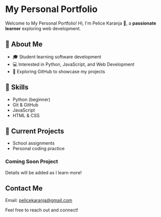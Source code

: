 <!DOCTYPE html>
<html lang="en">
<head>
    <meta charset="UTF-8">
    <title>My Personal portfolio</title>
    <link rel="stylesheet" href="styles.css">
</head>
<body>
    <!-- Your content will go here -->
</body><h1>My Personal Portfolio</h1>
<p>Welcome to My Personal Portfolio! Hi, I'm Pelice Karanja 👋,
a <strong>passionate learner</strong> exploring web development.</p>
<h2>🌟 About Me</h2>
<ul>
    <li>🎓 Student learning software development</li>
    <li>💻 Interested in Python, JavaScript, and Web Development</li>
    <li>🚀 Exploring GitHub to showcase my projects
</li>
</ul>
<h2>🔧 Skills</h2>
<ul>
    <li>Python (beginner)</li>
    <li>Git & GitHub</li>
    <li>JavaScript</li>
    <li>HTML & CSS</li>
</ul>
<h2>📌 Current Projects</h2>
<ul>
    <li>School assignments</li>
<li>Personal coding practice</li>
</ul>

  <h3>Coming Soon Project</h3>
        <p>Details will be added as I learn more!</p>
    </li>
</ol>
<h2>Contact Me</h2>
<p>Email: <a href="pelicekaranja@gmail.com">pelicekaranja@gmail.com</a></p>
<p>Feel free to reach out and connect!</p>
</html>
